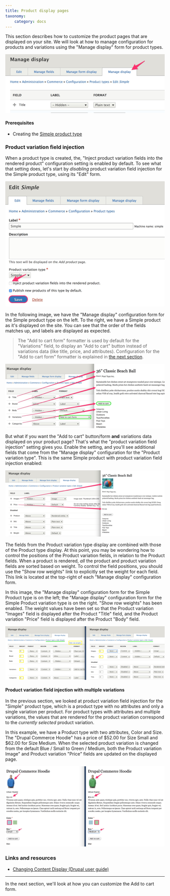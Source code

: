 ```yaml
---
title: Product display pages
taxonomy:
    category: docs
---
```


This section describes how to customize the product pages that are displayed on your site. We will look at how to manage configuration for products and variations using the "Manage display" form for product types.

![Product manage display ui](../../images/product-display-ui-1.jpg)

#### Prerequisites
- Creating the [Simple product type](../../02.product-architecture/01.simple-product)

### Product variation field injection

When a product type is created, the, "Inject product variation fields into the rendered product" configuration setting is enabled by default. To see what that setting does, let's start by *disabling* product variation field injection for the Simple product type, using its "Edit" form.

![Disable variation field injection](../../images/product-display-ui-2.jpg)

In the following image, we have the "Manage display" configuration form for the Simple product type on the left. To the right, we have a Simple product as it's displayed on the site. You can see that the order of the fields matches up, and labels are displayed as expected.

> The "Add to cart form" formatter is used by default for the "Variations" field, to display an "Add to cart" button instead of variations data (like title, price, and attributes). Configuration for the "Add to cart form" formatter is explained in [the next section](../02.add-to-cart-form).

![Display without field injection](../../images/product-display-ui-3.jpg)

But what if you want the "Add to cart" button/form **and** variations data displayed on your product page? That's what the "product variation field injection" setting gives you. Enable the setting, and you'll see additional fields that come from the "Manage display" configuration for the "Product variation type". This is the same Simple product with product variation field injection enabled:

![Display with field injection](../../images/product-display-ui-4.jpg)

The fields from the Product variation type display are combined with those of the Product type display. At this point, you may be wondering how to control the positions of the Product variation fields, in relation to the Product fields. When a product is rendered, *all* the product and product variation fields are sorted based on weight. To control the field positions, you should use the "Show row weights" link to explicitly set the weight for each field. This link is located at the top-right of each "Manage display" configuration form.

In this image, the "Manage display" configuration form for the Simple Product type is on the left; the "Manage display" configuration form for the Simple Product variation type is on the right. "Show row weights" has been enabled. The weight values have been set so that the Product variation "Images" field is displayed after the Product "Title" field, and the Product variation "Price" field is displayed after the Product "Body" field.

![Ordering injected fields](../../images/product-display-ui-5.jpg)

#### Product variation field injection with multiple variations

In the previous section, we looked at product variation field injection for the "Simple" product type, which is a product type with no attributes and only a single variation per product. For product types with attributes and multiple variations, the values that are rendered for the product variation correspond to the *currently selected* product variation.

In this example, we have a Product type with two attributes, Color and Size. The "Drupal Commerce Hoodie" has a price of $52.00 for Size Small and $62.00 for Size Medium. When the selected product variation is changed from the default Blue / Small to Green / Medium, both the Product variation
Image" and Product variation "Price" fields are updated on the displayed page.

![Ordering injected fields](../../images/product-display-ui-6.jpg)

### Links and resources
* [Changing Content Display (Drupal user guide)](https://www.drupal.org/docs/user_guide/en/structure-content-display.html)

---
In the next section, we'll look at how you can customize the Add to cart form.
